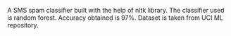 A SMS spam classifier built with the help of nltk library. 
The classifier used is random forest.
Accuracy obtained is 97%.
Dataset is taken from UCI ML repository. 
